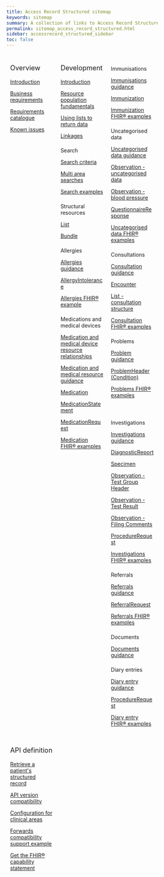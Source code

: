 ```yaml
---
title: Access Record Structured sitemap
keywords: sitemap
summary: A collection of links to Access Record Structured information
permalink: sitemap_access_record_structured.html
sidebar: accessrecord_structured_sidebar
toc: false
---
```

<style>
* {
  box-sizing: border-box;
}

/* Create three equal columns that floats next to each other */
.column {
  float: left;
  width: 33.33%;
  padding: 10px;

}

/* Clear floats after the columns */
.row:after {
  content: "";
  display: table;
  clear: both;
}
</style>

<div class="row">
  <div class="column">
   <p style="font-size:18px">Overview</p>
    	<p><a href="accessrecord_structured.html">Introduction</a></p>
    	<p><a href="accessrecord_structured_requirements.html">Business requirements</a></p>
	 <p><a href="pages/accessrecord_structured/GP%20Connect%20Req%20Cat%20-%20Access%20Record%20Structured%20Data%20v2.1.xlsx">Requirements catalogue</a></p>
    	<p><a href="accessrecord_structured_known_issues.html">Known issues</a></p>
  </div>
  <div class="column">
    <p style="font-size:18px">Development</p>
	<p><a href="accessrecord_structured_development.html">Introduction</a></p>
    	<p><a href="accessrecord_structured_development_resources_overview.html">Resource population fundamentals</a></p>
		<p><a href="accessrecord_structured_development_lists_for_message_structure.html">Using lists to return data</a></p>
	<p><a href="accessrecord_structured_development_linkages.html">Linkages</a></p>  
	<p style="padding-top:8px">Search</p>  
	  <p><a href="accessrecord_structured_development_search.html">Search criteria</a></p>
	  <p><a href="accessrecord_structured_development_searchmultiareasearches.html">Multi area searches</a></p>
	  <p><a href="accessrecord_structured_development_searchExamples.html">Search examples</a></p>
	<p style="padding-top:8px">Structural resources</p>  
	<p><a href="accessrecord_structured_development_list.html">List</a></p>
	<p><a href="accessrecord_structured_development_bundle.html">Bundle</a></p>
	<p style="padding-top:8px">Allergies</p>
	<p><a href="accessrecord_structured_development_allergies_guidance.html">Allergies guidance</a></p>
	<p><a href="accessrecord_structured_development_allergyintolerance.html">AllergyIntolerance</a></p>
	<p><a href="accessrecord_structured_development_fhir_examples_allergies.html">Allergies FHIR&reg; example</a></p>  
	<p style="padding-top:8px">Medications and medical devices</p>  
	<p><a href="accessrecord_structured_development_medication_resource_relationships.html">Medication and medical device resource relationships</a></p>
	<p><a href="accessrecord_structured_development_medication_guidance.html">Medication and medical resource guidance</a></p>  
	<p><a href="accessrecord_structured_development_medication.html">Medication</a></p>
	<p><a href="accessrecord_structured_development_medicationstatement.html">MedicationStatement</a></p>
	<p><a href="accessrecord_structured_development_medicationrequest.html">MedicationRequest</a></p>
	<p><a href="accessrecord_structured_development_fhir_examples_medication.html">Medication FHIR&reg; examples</a></p>
  </div>
  <div class="column">   
	<p style="padding-top:8px">Immunisations</p>
	<p><a href="accessrecord_structured_development_immunization_guidance.html">Immunisations guidance</a></p>
	<p><a href="accessrecord_structured_development_immunization.html">Immunization</a></p>
	<p><a href="accessrecord_structured_development_fhir_examples_immunizations.html">Immunization FHIR&reg; examples</a></p>
	<p style="padding-top:8px">Uncategorised data</p>
	<p><a href="accessrecord_structured_development_uncategorisedData_guidance.html">Uncategorised data guidance</a></p>
	<p><a href="accessrecord_structured_development_observation_uncategorisedData.html">Observation - uncategorised data</a></p>
	<p><a href="accessrecord_structured_development_observation_bloodPressure.html">Observation - blood pressure</a></p>
	<p><a href="accessrecord_structured_development_questionnaireresponse.html">QuestionnaireResponse</a></p>
	<p><a href="accessrecord_structured_development_fhir_examples_uncategorised.html">Uncategorised data FHIR® examples</a></p>
	<p style="padding-top:8px">Consultations</p>
	<p><a href="accessrecord_structured_development_consultation_guidance.html">Consultation guidance</a></p>
	<p><a href="accessrecord_structured_development_encounter.html">Encounter</a></p>
	<p><a href="accessrecord_structured_development_list_consultation.html">List - consultation structure</a></p>
	<p><a href="accessrecord_structured_development_fhir_examples_consultations.html">Consultation FHIR&reg; examples</a></p>
	<p style="padding-top:8px">Problems</p>
	<p><a href="accessrecord_structured_development_problems_guidance.html">Problem guidance</a></p>
	<p><a href="accessrecord_structured_problems.html">ProblemHeader (Condition)</a></p>
	<p><a href="accessrecord_structured_development_fhir_examples_consultations.html">Problems FHIR® examples</a></p>
</div>
<div class="column">
  <p style="padding-top:8px">Investigations</p>
  <p><a href="accessrecord_structured_development_pathology_guidance.html">Investigations guidance</a></p>
  <p><a href="accessrecord_structured_development_DiagnosticReport.html">DiagnosticReport</a></p>
  <p><a href="accessrecord_structured_development_specimen.html">Specimen</a></p>
  <p><a href="accessrecord_structured_development_observation_testGroup.html">Observation - Test Group Header</a></p>
  <p><a href="accessrecord_structured_development_observation_testResult.html">Observation - Test Result</a></p>
  <p><a href="accessrecord_structured_development_observation_filingComments.html">Observation - Filing Comments</a></p>
  <p><a href="accessrecord_structured_development_ProcedureRequest.html">ProcedureRequest</a></p>
  <p><a href="accessrecord_structured_development_fhir_examples_pathology.html">Investigations FHIR&reg; examples</a></p>
  <p style="padding-top:8px">Referrals</p>
  <p><a href="accessrecord_structured_development_referralrequest_guidance.html">Referrals guidance</a></p>
  <p><a href="accessrecord_structured_development_referralrequest.html">ReferralRequest</a></p>
  <p><a href="accessrecord_structured_development_fhir_examples_referrals.html">Referrals FHIR&reg; examples</a></p>
  <p style="padding-top:8px">Documents</p>
  <p><a href="accessrecord_structured_development_documents_guidance.html">Documents guidance</a></p>
  <p style="padding-top:8px">Diary entries</p>  
  <p><a href="accessrecord_structured_development_diaryentry_guidance.html">Diary entry guidance</a></p>
  <p><a href="accessrecord_structured_development_diaryentry.html">ProcedureRequest</a></p>
  <p><a href="accessrecord_structured_development_fhir_examples_diaryentries.html">Diary entry FHIR&reg; examples</a></p>
  </div>
<div class="column">
	<p style="font-size:18px">API definition</p>
	<p><a href="accessrecord_structured_development_retrieve_patient_record.html">Retrieve a patient's structured record</a></p>
	<p><a href="accessrecord_structured_development_version_compatibility.html">API version compatibility</a></p>  
	<p><a href="accessrecord_structured_development_clinical_area_config.html">Configuration for clinical areas</a></p>  
	<p><a href="accessrecord_structured_development_fhir_examples_forwards_consultations.html">Forwards compatibility support example</a></p>
  <p><a href="accessrecord_structured_get_the_fhir_capability_statement.html">Get the FHIR&reg; capability statement</a></p>  
  </div>
</div>
